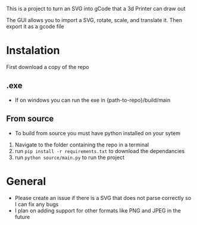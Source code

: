 This is a project to turn an SVG into gCode that a 3d Printer can draw out

The GUI allows you to import a SVG, rotate, scale, and translate it. Then export it as a gcode file

# Instalation

First download a copy of the repo

## .exe

- If on windows you can run the exe in {path-to-repo}/build/main

## From source

- To build from source you must have python installed on your sytem

1. Navigate to the folder containing the repo in a terminal
2. run ```pip install -r requirements.txt``` to download the dependancies
3. run ```python source/main.py``` to run the project


# General

- Please create an issue if there is a SVG that does not parse correctly so I can fix any bugs
- I plan on adding support for other formats like PNG and JPEG in the future